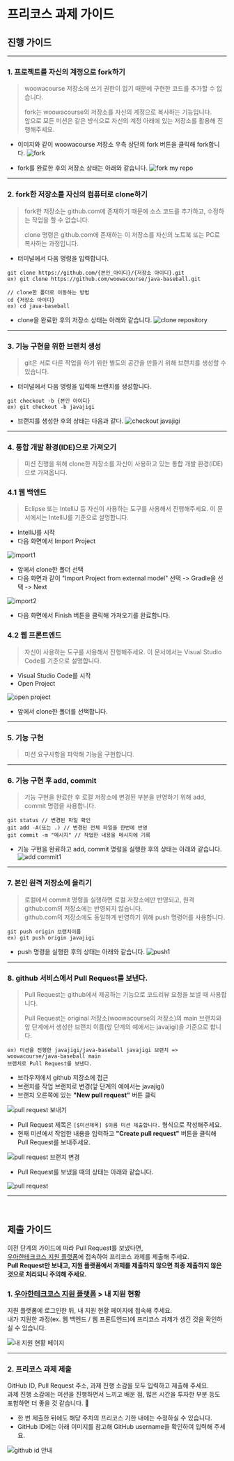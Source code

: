 # 프리코스 과제 가이드
## 진행 가이드

---
### 1. 프로젝트를 자신의 계정으로 fork하기
> woowacourse 저장소에 쓰기 권한이 없기 때문에 구현한 코드를 추가할 수 없습니다.
> 
> fork는 woowacourse의 저장소를 자신의 계정으로 복사하는 기능입니다.    
  앞으로 모든 미션은 같은 방식으로 자신의 계정 아래에 있는 저장소를 활용해 진행해주세요.

* 이미지와 같이 woowacourse 저장소 우측 상단의 fork 버튼을 클릭해 fork합니다.
![fork](./images/etc/fork.png)

* fork를 완료한 후의 저장소 상태는 아래와 같습니다.
![fork my repo](./images/fork_my_repo.jpg)

---
### 2. fork한 저장소를 자신의 컴퓨터로 clone하기
> fork한 저장소는 github.com에 존재하기 때문에 소스 코드를 추가하고, 수정하는 작업을 할 수 없습니다.
>
> clone 명령은 github.com에 존재하는 이 저장소를 자신의 노트북 또는 PC로 복사하는 과정입니다.

* 터미널에서 다음 명령을 입력합니다.

```
git clone https://github.com/{본인_아이디}/{저장소 아이디}.git
ex) git clone https://github.com/woowacourse/java-baseball.git
```

```
// clone한 폴더로 이동하는 방법
cd {저장소 아이디}
ex) cd java-baseball
```

* clone을 완료한 후의 저장소 상태는 아래와 같습니다.
![clone repository](./images/clone_repository.jpg)

---
### 3. 기능 구현을 위한 브랜치 생성
> git은 서로 다른 작업을 하기 위한 별도의 공간을 만들기 위해 브랜치를 생성할 수 있습니다.

* 터미널에서 다음 명령을 입력해 브랜치를 생성합니다.

```
git checkout -b {본인 아이디}
ex) git checkout -b javajigi
```

* 브랜치를 생성한 후의 상태는 다음과 같다.
![checkout javajigi](./images/checkout_javajigi.jpg)

---
### 4. 통합 개발 환경(IDE)으로 가져오기
> 미션 진행을 위해 clone한 저장소를 자신이 사용하고 있는 통합 개발 환경(IDE)으로 가져옵니다.

### 4.1 웹 백엔드
> Eclipse 또는 IntelliJ 등 자신이 사용하는 도구를 사용해서 진행해주세요. 이 문서에서는 IntelliJ를 기준으로 설명합니다.    

* IntelliJ를 시작
* 다음 화면에서 Import Project

![import1](./images/etc/import1.png)

* 앞에서 clone한 폴더 선택
* 다음 화면과 같이 "Import Project from external model" 선택 -> Gradle을 선택 -> Next

![import2](./images/etc/import2.png)

* 다음 화면에서 Finish 버튼을 클릭해 가져오기를 완료합니다.

### 4.2 웹 프론트엔드
> 자신이 사용하는 도구를 사용해서 진행해주세요. 이 문서에서는 Visual Studio Code를 기준으로 설명합니다.    

* Visual Studio Code를 시작
* Open Project 

![open project](./images/precourse_vscode.jpg)

* 앞에서 clone한 폴더를 선택합니다.

---
### 5. 기능 구현
> 미션 요구사항을 파악해 기능을 구현합니다.

---
### 6. 기능 구현 후 add, commit
> 기능 구현을 완료한 후 로컬 저장소에 변경된 부분을 반영하기 위해 add, commit 명령을 사용합니다.

```
git status // 변경된 파일 확인
git add -A(또는 .) // 변경된 전체 파일을 한번에 반영
git commit -m "메시지" // 작업한 내용을 메시지에 기록
```

* 기능 구현을 완료하고 add, commit 명령을 실행한 후의 상태는 아래와 같습니다.
![add commit1](./images/add_commit.jpg)

---
### 7. 본인 원격 저장소에 올리기
> 로컬에서 commit 명령을 실행하면 로컬 저장소에만 반영되고, 원격 github.com의 저장소에는 반영되지 않습니다.     
  github.com의 저장소에도 동일하게 반영하기 위해 push 명령어를 사용합니다.

```
git push origin 브랜치이름
ex) git push origin javajigi
```

* push 명령을 실행한 후의 상태는 아래와 같습니다.
![push1](./images/push.jpg)

---
### 8. github 서비스에서 Pull Request를 보낸다.
> Pull Request는 github에서 제공하는 기능으로 코드리뷰 요청을 보낼 때 사용합니다.
> 
> Pull Request는 original 저장소(woowacourse의 저장소)의 main 브랜치와 앞 단계에서 생성한 브랜치 이름(앞 단계의 예에서는 javajigi)을 기준으로 합니다.

```
ex) 미션을 진행한 javajigi/java-baseball javajigi 브랜치 => woowacourse/java-baseball main
브랜치로 Pull Request를 보낸다.
```

* 브라우저에서 github 저장소에 접근
* 브랜치를 작업 브랜치로 변경(앞 단계의 예에서는 javajigi)
* 브랜치 오른쪽에 있는 **"New pull request"** 버튼 클릭

![pull request 보내기](./images/etc/pull_request_1.png)

* Pull Request 제목은 `[$미션제목] $이름 미션 제출합니다.` 형식으로 작성해주세요. 
* 현재 미션에서 작업한 내용을 입력하고 **"Create pull request"** 버튼을 클릭해 Pull Request를 보내주세요. 

![pull request 브랜치 변경](./images/etc/pull_request_2.jpg)

* Pull Request를 보냈을 때의 상태는 아래와 같습니다.

![pull request](./images/pull_request.jpg)

--- 
<br/>

## 제출 가이드
이전 단계의 가이드에 따라 Pull Request를 보냈다면,     
[우아한테크코스 지원 플랫폼](https://apply.techcourse.co.kr)에 접속하여 프리코스 과제를 제출해 주세요.    
**Pull Request만 보내고, 지원 플랫폼에서 과제를 제출하지 않으면 최종 제출하지 않은 것으로 처리되니 주의해 주세요.**    

### 1. [우아한테크코스 지원 플랫폼](https://apply.techcourse.co.kr) > 내 지원 현황
지원 플랫폼에 로그인한 뒤, 내 지원 현황 페이지에 접속해 주세요.      
내가 지원한 과정(ex. 웹 백엔드 / 웹 프론트엔드)에 프리코스 과제가 생긴 것을 확인하실 수 있습니다.    

![내 지원 현황 페이지](./images/precourse_apply_01.jpg) 

---
### 2. 프리코스 과제 제출
GitHub ID, Pull Request 주소, 과제 진행 소감을 모두 입력하고 제출해 주세요.      
과제 진행 소감에는 미션을 진행하면서 느끼고 배운 점, 많은 시간을 투자한 부분 등도 포함하면 더 좋을 것 같습니다. 🙂
- 한 번 제출한 뒤에도 해당 주차의 프리코스 기한 내에는 수정하실 수 있습니다.
- GitHub ID에는 아래 이미지를 참고해 GitHub username을 확인하여 입력해 주세요.    

![github id 안내](./images/precourse_apply_02.jpg)

